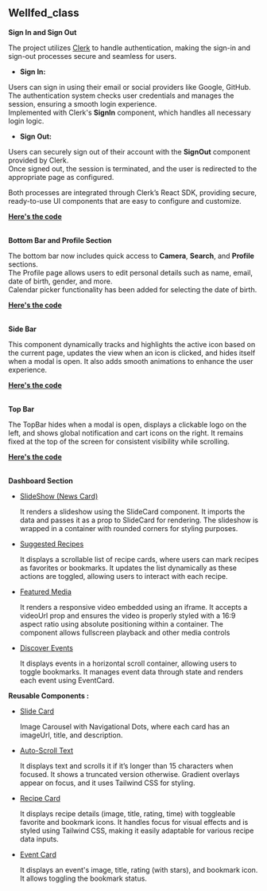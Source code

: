 ## Wellfed_class

<p><strong>Sign In and Sign Out</strong></p>

<p>
  The project utilizes 
  <a href="https://clerk.dev/">Clerk</a> 
  to handle authentication, making the sign-in and sign-out processes secure and seamless for users.
</p>

- <p><strong>Sign In:</strong></p>
<p>
   Users can sign in using their email or social providers like Google, GitHub.<br/>
   The authentication system checks user credentials and manages the session, ensuring a smooth login experience.<br/>
   Implemented with Clerk's <strong>SignIn</strong> component, which handles all necessary login logic.
</p>

- <p><strong>Sign Out:</strong></p>
<p>
   Users can securely sign out of their account with the <strong>SignOut</strong> component provided by Clerk.<br/>
   Once signed out, the session is terminated, and the user is redirected to the appropriate page as configured.
</p>

<p>
  Both processes are integrated through Clerk’s React SDK, providing secure, ready-to-use UI components that are easy to configure and customize.
</p>
<a href="https://github.com/rithvikvelapati/WellFed/tree/feature/clerk-auth" target="_blank"> <strong>Here's the code</strong></a><br/><br/>

<p><strong>Bottom Bar and Profile Section</strong></p>
<p>
  The bottom bar now includes quick access to <strong>Camera</strong>, <strong>Search</strong>, and <strong>Profile</strong> sections.<br/>
  The Profile page allows users to edit personal details such as name, email, date of birth, gender, and more.<br/>
  Calendar picker functionality has been added for selecting the date of birth.<br/>
</p>
<a href="https://github.com/rithvikvelapati/WellFed/tree/feature/bottom-bar" target="_blank"> <strong>Here's the code</strong></a><br/><br/>

<p><strong>Side Bar</strong></p>
<p>
  This component dynamically tracks and highlights the active icon based on the current page, updates the view when an icon is clicked, and hides itself when a modal is open. It also adds smooth animations to enhance the user experience.
</p>
<a href="https://github.com/rithvikvelapati/WellFed/blob/dummy_main/frontend/wellfed/src/components/Sidebar.tsx" target="_blank"> <strong>Here's the code</strong></a><br/><br/>

<p><strong>Top Bar</strong></p>
<p>
  The TopBar hides when a modal is open, displays a clickable logo on the left, and shows global notification and cart icons on the right. It remains fixed at the top of the screen for consistent visibility while scrolling.
</p>
<a href="https://github.com/rithvikvelapati/WellFed/blob/dummy_main/frontend/wellfed/src/components/TopBar/TopBar.tsx" target="_blank"> <strong>Here's the code</strong></a><br/><br/>

<p><strong>Dashboard Section</strong></p>
<ul>
<li>
  <a href="https://github.com/rithvikvelapati/WellFed/blob/dummy_main/frontend/wellfed/src/components/Dashboard/ui/SlideShow.tsx" target="_blank"> SlideShow (News Card) </a> 
  <p> 
    It renders a slideshow using the SlideCard component. It imports the data and passes it as a prop to SlideCard for rendering. The slideshow is wrapped in a container with rounded corners for styling purposes.
  </p>
</li>

<li>
  <a href="https://github.com/rithvikvelapati/WellFed/blob/dummy_main/frontend/wellfed/src/components/Dashboard/ui/SuggestedRecipes.tsx" target="_blank"> Suggested Recipes </a> 
</li>
<p>
  It displays a scrollable list of recipe cards, where users can mark recipes as favorites or bookmarks. It updates the list dynamically as these actions are toggled, allowing users to interact with each recipe.
</p>
<li>
  <a href="https://github.com/rithvikvelapati/WellFed/blob/dummy_main/frontend/wellfed/src/components/Dashboard/ui/FeaturedMedia.tsx"> Featured Media </a>
  <p>
    It renders a responsive video embedded using an iframe. It accepts a videoUrl prop and ensures the video is properly styled with a 16:9 aspect ratio using absolute positioning within a container. The component allows fullscreen playback and other media controls
  </p>
</li>

<li>
  <a href="https://github.com/rithvikvelapati/WellFed/blob/dummy_main/frontend/wellfed/src/components/Dashboard/ui/DiscoverEvents.tsx" target="_blank"> Discover Events </a>
  <p>
    It displays events in a horizontal scroll container, allowing users to toggle bookmarks. It manages event data through state and renders each event using EventCard.
  </p>
</li>
  
</ul>




<p><strong>Reusable Components :</strong></p>
<ul>
<li>
  <a href="https://github.com/rithvikvelapati/WellFed/blob/main/frontend/wellfed/src/components/ui/SlideCard.tsx" target="_blank"> Slide Card </a> 
  <p> 
    Image Carousel with Navigational Dots, where each card has an imageUrl, title, and description.
  </p>
</li>

<li>
  <a href="https://github.com/rithvikvelapati/WellFed/blob/dummy_main/frontend/wellfed/src/components/AutoScrollText.tsx" target="_blank"> Auto-Scroll Text </a> 
</li>
<p>
  It displays text and scrolls it if it’s longer than 15 characters when focused. It shows a truncated version otherwise. Gradient overlays appear on focus, and it uses Tailwind CSS for styling.
</p>
<li>
  <a href="https://github.com/rithvikvelapati/WellFed/blob/dummy_main/frontend/wellfed/src/components/RecipeCard.tsx" target="_blank"> Recipe Card </a>
  <p>
    It displays recipe details (image, title, rating, time) with toggleable favorite and bookmark icons. It handles focus for visual effects and is styled using Tailwind CSS, making it easily adaptable for various recipe data inputs.
  </p>
</li>

<li>
  <a href="https://github.com/rithvikvelapati/WellFed/blob/dummy_main/frontend/wellfed/src/components/EventCard.tsx" target="_blank"> Event Card </a>
  <p>
    It displays an event's image, title, rating (with stars), and bookmark icon. It allows toggling the bookmark status.
  </p>
</li>
  
</ul>


